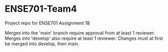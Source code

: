 ﻿# ENSE701-Team4
Project repo for ENSE701 Assignment 1B

Merges into the 'main' branch require approval from at least 1 reviewer.
Merges into 'develop' also require at least 1 reviewer.
Changes must at first be merged into develop, then main.
